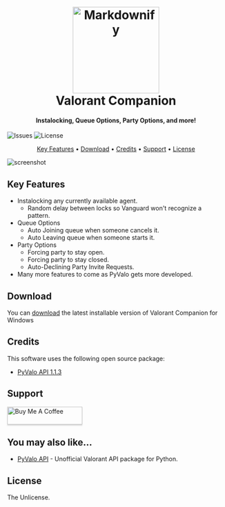 
<h1 align="center">
  <br>
<img src="https://images-wixmp-ed30a86b8c4ca887773594c2.wixmp.com/f/217d5ea0-623d-40b1-9b31-027b904a5f15/de9c55i-a9f9659c-6618-40aa-a929-1df276518a25.png?token=eyJ0eXAiOiJKV1QiLCJhbGciOiJIUzI1NiJ9.eyJzdWIiOiJ1cm46YXBwOjdlMGQxODg5ODIyNjQzNzNhNWYwZDQxNWVhMGQyNmUwIiwiaXNzIjoidXJuOmFwcDo3ZTBkMTg4OTgyMjY0MzczYTVmMGQ0MTVlYTBkMjZlMCIsIm9iaiI6W1t7InBhdGgiOiJcL2ZcLzIxN2Q1ZWEwLTYyM2QtNDBiMS05YjMxLTAyN2I5MDRhNWYxNVwvZGU5YzU1aS1hOWY5NjU5Yy02NjE4LTQwYWEtYTkyOS0xZGYyNzY1MThhMjUucG5nIn1dXSwiYXVkIjpbInVybjpzZXJ2aWNlOmZpbGUuZG93bmxvYWQiXX0.xbaL4M9esVlNebimkbUKXLjhoMw_iQejkPd9r9L77DE" alt="Markdownify" width="200">
  <br>
  Valorant Companion
  <br>
</h1>

<h4 align="center">Instalocking, Queue Options, Party Options, and more!</h4>

 ![Issues](https://img.shields.io/github/issues/YASSINE-AA/Valorant-Companion) 
 ![License](https://img.shields.io/github/license/YASSINE-AA/Valorant-Companion) 


<p align="center">
  <a href="#key-features">Key Features</a> •
  <a href="#download">Download</a> •
  <a href="#credits">Credits</a> •
  <a href="#support">Support</a> •
  <a href="#license">License</a>


![screenshot](./instalock.gif)

## Key Features

* Instalocking any currently available agent.
  - Random delay between locks so Vanguard won't recognize a pattern.
* Queue Options
  - Auto Joining queue when someone cancels it.
  - Auto Leaving queue when someone starts it.
* Party Options
	- Forcing party to stay open.
	- Forcing party to stay closed.
	- Auto-Declining Party Invite Requests.
* Many more features to come as PyValo gets more developed.


## Download

You can [download](https://github.com/YASSINE-AA/Valorant-Companion/releases/tag/alpha) the latest installable version of Valorant Companion for Windows

## Credits

This software uses the following open source package:

- [PyValo API 1.1.3](https://github.com/YASSINE-AA/PyValo)

## Support

<a href="https://www.buymeacoffee.com/yassineaa" target="_blank"><img src="https://www.buymeacoffee.com/assets/img/custom_images/purple_img.png" alt="Buy Me A Coffee" style="height: 41px !important;width: 174px !important;box-shadow: 0px 3px 2px 0px rgba(190, 190, 190, 0.5) !important;-webkit-box-shadow: 0px 3px 2px 0px rgba(190, 190, 190, 0.5) !important;" ></a>


## You may also like...

- [PyValo API](https://github.com/amitmerchant1990/pomolectron) - Unofficial Valorant API package for Python.

## License

The Unlicense.

